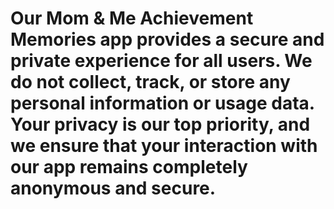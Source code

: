 # Our Mom & Me Achievement Memories app provides a secure and private experience for all users. We do not collect, track, or store any personal information or usage data. Your privacy is our top priority, and we ensure that your interaction with our app remains completely anonymous and secure.
